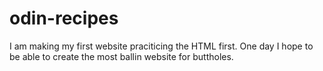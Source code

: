 # odin-recipes
I am making my first website praciticing the HTML first. One day I hope to be able to create the most ballin website for buttholes.
